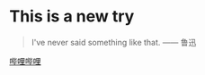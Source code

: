 # This is a new try
> I've never said something like that. —— 鲁迅

[哔哩哔哩](https://www.bilibili.com "my favorite video website")

